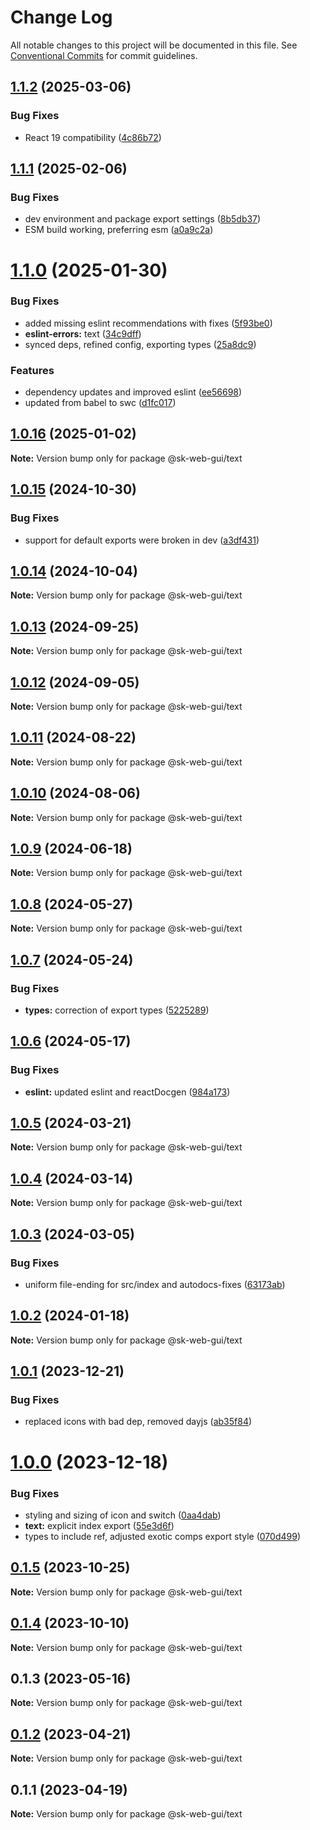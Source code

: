 # Change Log

All notable changes to this project will be documented in this file.
See [Conventional Commits](https://conventionalcommits.org) for commit guidelines.

## [1.1.2](https://github.com/Sundsvallskommun/web-shared-components/compare/@sk-web-gui/text@1.1.1...@sk-web-gui/text@1.1.2) (2025-03-06)

### Bug Fixes

- React 19 compatibility ([4c86b72](https://github.com/Sundsvallskommun/web-shared-components/commit/4c86b721f0e6e7110cf79adcda457367d66eb980))

## [1.1.1](https://github.com/Sundsvallskommun/web-shared-components/compare/@sk-web-gui/text@1.1.0...@sk-web-gui/text@1.1.1) (2025-02-06)

### Bug Fixes

- dev environment and package export settings ([8b5db37](https://github.com/Sundsvallskommun/web-shared-components/commit/8b5db37a3d1cdefe5409c1750f04cae6f57e4bb1))
- ESM build working, preferring esm ([a0a9c2a](https://github.com/Sundsvallskommun/web-shared-components/commit/a0a9c2a2f21c60df7f384bc2ac3479e101b1ab7d))

# [1.1.0](https://github.com/Sundsvallskommun/web-shared-components/compare/@sk-web-gui/text@1.0.16...@sk-web-gui/text@1.1.0) (2025-01-30)

### Bug Fixes

- added missing eslint recommendations with fixes ([5f93be0](https://github.com/Sundsvallskommun/web-shared-components/commit/5f93be0bcbc2f1dd9d2a238e8fed70304fbd8de7))
- **eslint-errors:** text ([34c9dff](https://github.com/Sundsvallskommun/web-shared-components/commit/34c9dff503dbad4a6f2074f8f1d822e32986deb2))
- synced deps, refined config, exporting types ([25a8dc9](https://github.com/Sundsvallskommun/web-shared-components/commit/25a8dc9b32bf94ab65782cb26e230514f9224468))

### Features

- dependency updates and improved eslint ([ee56698](https://github.com/Sundsvallskommun/web-shared-components/commit/ee56698550bd45c1711eba643042cb6379ebd8f6))
- updated from babel to swc ([d1fc017](https://github.com/Sundsvallskommun/web-shared-components/commit/d1fc01761ba14f93d93b272ff802267ff86efbdc))

## [1.0.16](https://github.com/Sundsvallskommun/web-shared-components/compare/@sk-web-gui/text@1.0.15...@sk-web-gui/text@1.0.16) (2025-01-02)

**Note:** Version bump only for package @sk-web-gui/text

## [1.0.15](https://github.com/Sundsvallskommun/web-shared-components/compare/@sk-web-gui/text@1.0.14...@sk-web-gui/text@1.0.15) (2024-10-30)

### Bug Fixes

- support for default exports were broken in dev ([a3df431](https://github.com/Sundsvallskommun/web-shared-components/commit/a3df431658d2e7650bd14b94ca18af797065bea3))

## [1.0.14](https://github.com/Sundsvallskommun/web-shared-components/compare/@sk-web-gui/text@1.0.13...@sk-web-gui/text@1.0.14) (2024-10-04)

**Note:** Version bump only for package @sk-web-gui/text

## [1.0.13](https://github.com/Sundsvallskommun/web-shared-components/compare/@sk-web-gui/text@1.0.12...@sk-web-gui/text@1.0.13) (2024-09-25)

**Note:** Version bump only for package @sk-web-gui/text

## [1.0.12](https://github.com/Sundsvallskommun/web-shared-components/compare/@sk-web-gui/text@1.0.11...@sk-web-gui/text@1.0.12) (2024-09-05)

**Note:** Version bump only for package @sk-web-gui/text

## [1.0.11](https://github.com/Sundsvallskommun/web-shared-components/compare/@sk-web-gui/text@1.0.10...@sk-web-gui/text@1.0.11) (2024-08-22)

**Note:** Version bump only for package @sk-web-gui/text

## [1.0.10](https://github.com/Sundsvallskommun/web-shared-components/compare/@sk-web-gui/text@1.0.9...@sk-web-gui/text@1.0.10) (2024-08-06)

**Note:** Version bump only for package @sk-web-gui/text

## [1.0.9](https://github.com/Sundsvallskommun/web-shared-components/compare/@sk-web-gui/text@1.0.8...@sk-web-gui/text@1.0.9) (2024-06-18)

**Note:** Version bump only for package @sk-web-gui/text

## [1.0.8](https://github.com/Sundsvallskommun/web-shared-components/compare/@sk-web-gui/text@1.0.7...@sk-web-gui/text@1.0.8) (2024-05-27)

**Note:** Version bump only for package @sk-web-gui/text

## [1.0.7](https://github.com/Sundsvallskommun/web-shared-components/compare/@sk-web-gui/text@1.0.6...@sk-web-gui/text@1.0.7) (2024-05-24)

### Bug Fixes

- **types:** correction of export types ([5225289](https://github.com/Sundsvallskommun/web-shared-components/commit/52252890b4206faa9bc70111e75f1ef818e0d8fe))

## [1.0.6](https://github.com/Sundsvallskommun/web-shared-components/compare/@sk-web-gui/text@1.0.5...@sk-web-gui/text@1.0.6) (2024-05-17)

### Bug Fixes

- **eslint:** updated eslint and reactDocgen ([984a173](https://github.com/Sundsvallskommun/web-shared-components/commit/984a17371f052a0cbe23d01fd31722f0fa2a56eb))

## [1.0.5](https://github.com/Sundsvallskommun/web-shared-components/compare/@sk-web-gui/text@1.0.4...@sk-web-gui/text@1.0.5) (2024-03-21)

**Note:** Version bump only for package @sk-web-gui/text

## [1.0.4](https://github.com/Sundsvallskommun/web-shared-components/compare/@sk-web-gui/text@1.0.3...@sk-web-gui/text@1.0.4) (2024-03-14)

**Note:** Version bump only for package @sk-web-gui/text

## [1.0.3](https://github.com/Sundsvallskommun/web-shared-components/compare/@sk-web-gui/text@1.0.2...@sk-web-gui/text@1.0.3) (2024-03-05)

### Bug Fixes

- uniform file-ending for src/index and autodocs-fixes ([63173ab](https://github.com/Sundsvallskommun/web-shared-components/commit/63173ab9474b4cb3bc97da6b780bdfb4ae65990c))

## [1.0.2](https://github.com/Sundsvallskommun/web-shared-components/compare/@sk-web-gui/text@1.0.1...@sk-web-gui/text@1.0.2) (2024-01-18)

**Note:** Version bump only for package @sk-web-gui/text

## [1.0.1](https://github.com/Sundsvallskommun/web-shared-components/compare/@sk-web-gui/text@1.0.0...@sk-web-gui/text@1.0.1) (2023-12-21)

### Bug Fixes

- replaced icons with bad dep, removed dayjs ([ab35f84](https://github.com/Sundsvallskommun/web-shared-components/commit/ab35f843ca0e25fbac8bea4eadc8b6a6deb221a0))

# [1.0.0](https://github.com/Sundsvallskommun/web-shared-components/compare/@sk-web-gui/text@0.1.5...@sk-web-gui/text@1.0.0) (2023-12-18)

### Bug Fixes

- styling and sizing of icon and switch ([0aa4dab](https://github.com/Sundsvallskommun/web-shared-components/commit/0aa4dab97bb6c1fbc01a22f655baf6248bfd36f2))
- **text:** explicit index export ([55e3d6f](https://github.com/Sundsvallskommun/web-shared-components/commit/55e3d6ff6b349376ec522c310427e9c7693fdb0b))
- types to include ref, adjusted exotic comps export style ([070d499](https://github.com/Sundsvallskommun/web-shared-components/commit/070d4990ecea5d5ce90ebdd684a381bb8ad95861))

## [0.1.5](https://github.com/Sundsvallskommun/web-shared-components/compare/@sk-web-gui/text@0.1.4...@sk-web-gui/text@0.1.5) (2023-10-25)

**Note:** Version bump only for package @sk-web-gui/text

## [0.1.4](https://github.com/Sundsvallskommun/web-shared-components/compare/@sk-web-gui/text@0.1.3...@sk-web-gui/text@0.1.4) (2023-10-10)

**Note:** Version bump only for package @sk-web-gui/text

## 0.1.3 (2023-05-16)

**Note:** Version bump only for package @sk-web-gui/text

## [0.1.2](https://github.com/Sundsvallskommun/web-shared-components/compare/@sk-web-gui/text@0.1.1...@sk-web-gui/text@0.1.2) (2023-04-21)

**Note:** Version bump only for package @sk-web-gui/text

## 0.1.1 (2023-04-19)

**Note:** Version bump only for package @sk-web-gui/text
